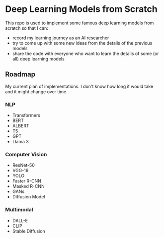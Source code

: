 # Deep Learning Models from Scratch

This repo is used to implement some famous deep learning models from scratch so that I can:
* record my learning journey as an AI researcher
* try to come up with some new ideas from the details of the previous models
* share the code with everyone who want to learn the details of some (or all) deep learning models

## Roadmap
My current plan of implementations. 
I don't know how long it would take and it might change over time.

### NLP
* Transformers
* BERT
* ALBERT
* T5
* GPT
* Llama 3

### Computer Vision
* ResNet-50
* VGG-16
* YOLO
* Faster R-CNN
* Masked R-CNN
* GANs
* Diffusion Model

### Multimodal
* DALL-E
* CLIP
* Stable Diffusion

